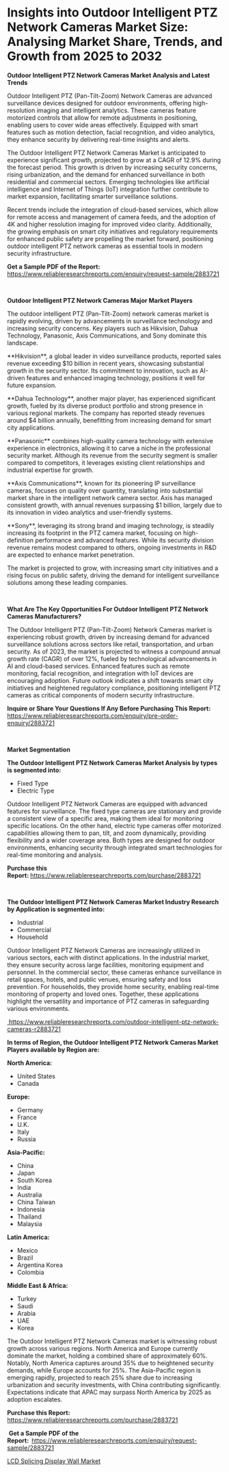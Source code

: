 <p><h1>Insights into Outdoor Intelligent PTZ Network Cameras Market Size: Analysing Market Share, Trends, and Growth from 2025 to 2032</h1></p><p><strong>Outdoor Intelligent PTZ Network Cameras Market Analysis and Latest Trends</strong></p>
<p><p>Outdoor Intelligent PTZ (Pan-Tilt-Zoom) Network Cameras are advanced surveillance devices designed for outdoor environments, offering high-resolution imaging and intelligent analytics. These cameras feature motorized controls that allow for remote adjustments in positioning, enabling users to cover wide areas effectively. Equipped with smart features such as motion detection, facial recognition, and video analytics, they enhance security by delivering real-time insights and alerts.</p><p>The Outdoor Intelligent PTZ Network Cameras Market is anticipated to experience significant growth, projected to grow at a CAGR of 12.9% during the forecast period. This growth is driven by increasing security concerns, rising urbanization, and the demand for enhanced surveillance in both residential and commercial sectors. Emerging technologies like artificial intelligence and Internet of Things (IoT) integration further contribute to market expansion, facilitating smarter surveillance solutions.</p><p>Recent trends include the integration of cloud-based services, which allow for remote access and management of camera feeds, and the adoption of 4K and higher resolution imaging for improved video clarity. Additionally, the growing emphasis on smart city initiatives and regulatory requirements for enhanced public safety are propelling the market forward, positioning outdoor intelligent PTZ network cameras as essential tools in modern security infrastructure.</p></p>
<p><strong>Get a Sample PDF of the Report:&nbsp;</strong> <a href="https://www.reliableresearchreports.com/enquiry/request-sample/2883721?utm_campaign=2652&utm_medium=2&utm_source=Github&utm_content=ia&utm_term=13032025&utm_id=outdoor-intelligent-ptz-network-cameras">https://www.reliableresearchreports.com/enquiry/request-sample/2883721</a></p>
<p>&nbsp;</p>
<p><strong>Outdoor Intelligent PTZ Network Cameras Major Market Players</strong></p>
<p><p>The outdoor intelligent PTZ (Pan-Tilt-Zoom) network cameras market is rapidly evolving, driven by advancements in surveillance technology and increasing security concerns. Key players such as Hikvision, Dahua Technology, Panasonic, Axis Communications, and Sony dominate this landscape.</p><p>**Hikvision**, a global leader in video surveillance products, reported sales revenue exceeding $10 billion in recent years, showcasing substantial growth in the security sector. Its commitment to innovation, such as AI-driven features and enhanced imaging technology, positions it well for future expansion.</p><p>**Dahua Technology**, another major player, has experienced significant growth, fueled by its diverse product portfolio and strong presence in various regional markets. The company has reported steady revenues around $4 billion annually, benefitting from increasing demand for smart city applications.</p><p>**Panasonic** combines high-quality camera technology with extensive experience in electronics, allowing it to carve a niche in the professional security market. Although its revenue from the security segment is smaller compared to competitors, it leverages existing client relationships and industrial expertise for growth.</p><p>**Axis Communications**, known for its pioneering IP surveillance cameras, focuses on quality over quantity, translating into substantial market share in the intelligent network camera sector. Axis has managed consistent growth, with annual revenues surpassing $1 billion, largely due to its innovation in video analytics and user-friendly systems.</p><p>**Sony**, leveraging its strong brand and imaging technology, is steadily increasing its footprint in the PTZ camera market, focusing on high-definition performance and advanced features. While its security division revenue remains modest compared to others, ongoing investments in R&D are expected to enhance market penetration.</p><p>The market is projected to grow, with increasing smart city initiatives and a rising focus on public safety, driving the demand for intelligent surveillance solutions among these leading companies.</p></p>
<p>&nbsp;</p>
<p><strong>What Are The Key Opportunities For Outdoor Intelligent PTZ Network Cameras Manufacturers?</strong></p>
<p><p>The Outdoor Intelligent PTZ (Pan-Tilt-Zoom) Network Cameras market is experiencing robust growth, driven by increasing demand for advanced surveillance solutions across sectors like retail, transportation, and urban security. As of 2023, the market is projected to witness a compound annual growth rate (CAGR) of over 12%, fueled by technological advancements in AI and cloud-based services. Enhanced features such as remote monitoring, facial recognition, and integration with IoT devices are encouraging adoption. Future outlook indicates a shift towards smart city initiatives and heightened regulatory compliance, positioning intelligent PTZ cameras as critical components of modern security infrastructure.</p></p>
<p><strong>Inquire or Share Your Questions If Any Before Purchasing This Report:</strong> <a href="https://www.reliableresearchreports.com/enquiry/pre-order-enquiry/2883721?utm_campaign=2652&utm_medium=2&utm_source=Github&utm_content=ia&utm_term=13032025&utm_id=outdoor-intelligent-ptz-network-cameras">https://www.reliableresearchreports.com/enquiry/pre-order-enquiry/2883721</a></p>
<p>&nbsp;</p>
<p><strong>Market Segmentation</strong></p>
<p><strong>The Outdoor Intelligent PTZ Network Cameras Market Analysis by types is segmented into:</strong></p>
<p><ul><li>Fixed Type</li><li>Electric Type</li></ul></p>
<p><p>Outdoor Intelligent PTZ Network Cameras are equipped with advanced features for surveillance. The fixed type cameras are stationary and provide a consistent view of a specific area, making them ideal for monitoring specific locations. On the other hand, electric type cameras offer motorized capabilities allowing them to pan, tilt, and zoom dynamically, providing flexibility and a wider coverage area. Both types are designed for outdoor environments, enhancing security through integrated smart technologies for real-time monitoring and analysis.</p></p>
<p><strong>Purchase this Report:&nbsp;</strong><a href="https://www.reliableresearchreports.com/purchase/2883721?utm_campaign=2652&utm_medium=2&utm_source=Github&utm_content=ia&utm_term=13032025&utm_id=outdoor-intelligent-ptz-network-cameras">https://www.reliableresearchreports.com/purchase/2883721</a></p>
<p>&nbsp;</p>
<p><strong>The Outdoor Intelligent PTZ Network Cameras Market Industry Research by Application is segmented into:</strong></p>
<p><ul><li>Industrial</li><li>Commercial</li><li>Household</li></ul></p>
<p><p>Outdoor Intelligent PTZ Network Cameras are increasingly utilized in various sectors, each with distinct applications. In the industrial market, they ensure security across large facilities, monitoring equipment and personnel. In the commercial sector, these cameras enhance surveillance in retail spaces, hotels, and public venues, ensuring safety and loss prevention. For households, they provide home security, enabling real-time monitoring of property and loved ones. Together, these applications highlight the versatility and importance of PTZ cameras in safeguarding various environments.</p></p>
<p><a href="https://www.reliableresearchreports.com/outdoor-intelligent-ptz-network-cameras-r2883721?utm_campaign=2652&utm_medium=2&utm_source=Github&utm_content=ia&utm_term=13032025&utm_id=outdoor-intelligent-ptz-network-cameras">&nbsp;https://www.reliableresearchreports.com/outdoor-intelligent-ptz-network-cameras-r2883721</a></p>
<p><strong>In terms of Region, the Outdoor Intelligent PTZ Network Cameras Market Players available by Region are:</strong></p>
<p>
    <p> <strong> North America: </strong>
        <ul>
            <li>United States</li>
            <li>Canada</li>
        </ul>
        </p> 
    <p> <strong> Europe: </strong>
        <ul>
            <li>Germany</li>
            <li>France</li>
            <li>U.K.</li>
            <li>Italy</li>
            <li>Russia</li>
        </ul>
        </p> 
    <p> <strong> Asia-Pacific: </strong>
        <ul>
            <li>China</li>
            <li>Japan</li>
            <li>South Korea</li>
            <li>India</li>
            <li>Australia</li>
            <li>China Taiwan</li>
            <li>Indonesia</li>
            <li>Thailand</li>
            <li>Malaysia</li>
        </ul>
        </p> 
    <p> <strong> Latin America: </strong>
        <ul>
            <li>Mexico</li>
            <li>Brazil</li>
            <li>Argentina Korea</li>
            <li>Colombia</li>
        </ul>
        </p> 
    <p> <strong> Middle East & Africa: </strong>
        <ul>
            <li>Turkey</li>
            <li>Saudi</li>
            <li>Arabia</li>
            <li>UAE</li>
            <li>Korea</li>
        </ul>
    </p>
    </p>
<p><p>The Outdoor Intelligent PTZ Network Cameras market is witnessing robust growth across various regions. North America and Europe currently dominate the market, holding a combined share of approximately 60%. Notably, North America captures around 35% due to heightened security demands, while Europe accounts for 25%. The Asia-Pacific region is emerging rapidly, projected to reach 25% share due to increasing urbanization and security investments, with China contributing significantly. Expectations indicate that APAC may surpass North America by 2025 as adoption escalates.</p></p>
<p><strong>Purchase this Report: </strong><a href="https://www.reliableresearchreports.com/purchase/2883721?utm_campaign=2652&utm_medium=2&utm_source=Github&utm_content=ia&utm_term=13032025&utm_id=outdoor-intelligent-ptz-network-cameras">https://www.reliableresearchreports.com/purchase/2883721</a></p>
<p>&nbsp;<strong>Get a Sample PDF of the Report:&nbsp;&nbsp;</strong><a href="https://www.reliableresearchreports.com/enquiry/request-sample/2883721?utm_campaign=2652&utm_medium=2&utm_source=Github&utm_content=ia&utm_term=13032025&utm_id=outdoor-intelligent-ptz-network-cameras">https://www.reliableresearchreports.com/enquiry/request-sample/2883721</a></p>
<p><strong></strong></p>
<p><p><a href="https://github.com/oliveroste6/Market-Research-Report-List-1/blob/main/lcd-splicing-display-wall-market.md?utm_campaign=2652&utm_medium=2&utm_source=Github&utm_content=ia&utm_term=13032025&utm_id=outdoor-intelligent-ptz-network-cameras">LCD Splicing Display Wall Market</a></p></p>